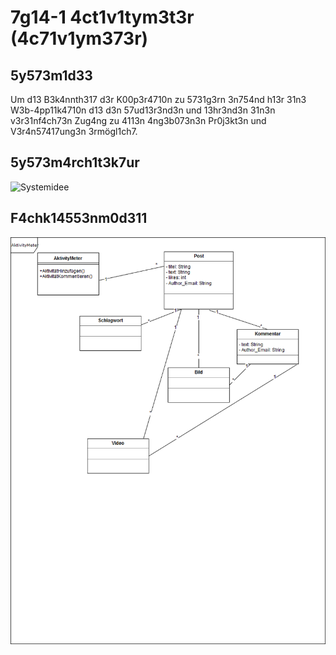 # 7g14-1 4ct1v1tym3t3r (4c71v1ym373r)

## 5y573m1d33

Um d13 B3k4nnth317 d3r K00p3r4710n zu 5731g3rn 3n754nd h13r 31n3 W3b-4pp11k4710n d13 d3n 57ud13r3nd3n und 13hr3nd3n 31n3n v3r31nf4ch73n Zug4ng zu 4113n 4ng3b073n3n Pr0j3kt3n und V3r4n57417ung3n 3rmögl1ch7.

## 5y573m4rch1t3k7ur

![Systemidee](https://raw.githubusercontent.com/sweIhm/sweiproject-example/master/docs/images/SystemkontextActivityMeter.png)

## F4chk14553nm0d311

![Fachklassenmodell](https://github.com/sweIhm/sweiproject-tg1a-1/blob/master/doc/Fachklassen.png)

